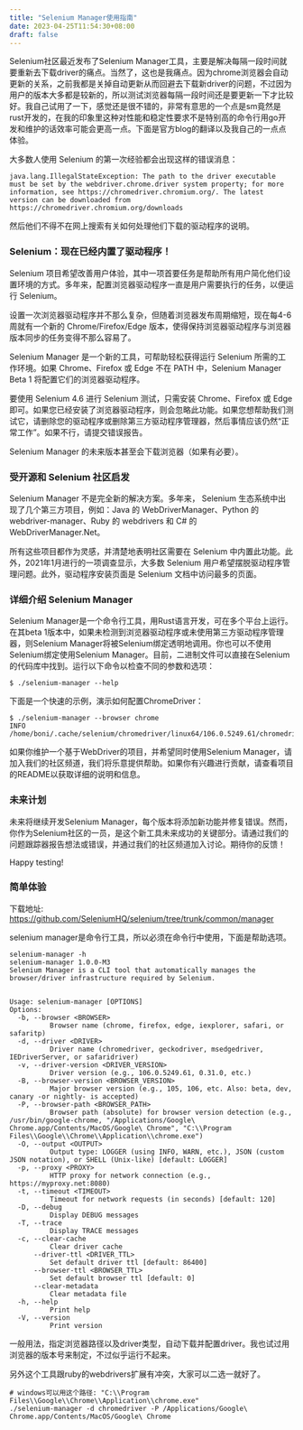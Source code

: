 ```yaml
---
title: "Selenium Manager使用指南"
date: 2023-04-25T11:54:30+08:00
draft: false
---
```


Selenium社区最近发布了Selenium Manager工具，主要是解决每隔一段时间就要重新去下载driver的痛点。当然了，这也是我痛点。因为chrome浏览器会自动更新的关系，之前我都是关掉自动更新从而回避去下载新driver的问题，不过因为用户的版本大多都是较新的，所以测试浏览器每隔一段时间还是要更新一下才比较好。我自己试用了一下，感觉还是很不错的，非常有意思的一个点是sm竟然是rust开发的，在我的印象里这种对性能和稳定性要求不是特别高的命令行用go开发和维护的话效率可能会更高一点。下面是官方blog的翻译以及我自己的一点点体验。

大多数人使用 Selenium 的第一次经验都会出现这样的错误消息：

```
java.lang.IllegalStateException: The path to the driver executable must be set by the webdriver.chrome.driver system property; for more information, see https://chromedriver.chromium.org/. The latest version can be downloaded from https://chromedriver.chromium.org/downloads
```

然后他们不得不在网上搜索有关如何处理他们下载的驱动程序的说明。

### Selenium：现在已经内置了驱动程序！

Selenium 项目希望改善用户体验，其中一项首要任务是帮助所有用户简化他们设置环境的方式。多年来，配置浏览器驱动程序一直是用户需要执行的任务，以便运行 Selenium。

设置一次浏览器驱动程序并不那么复杂，但随着浏览器发布周期缩短，现在每4-6周就有一个新的 Chrome/Firefox/Edge 版本，使得保持浏览器驱动程序与浏览器版本同步的任务变得不那么容易了。

Selenium Manager 是一个新的工具，可帮助轻松获得运行 Selenium 所需的工作环境。如果 Chrome、Firefox 或 Edge 不在 PATH 中，Selenium Manager Beta 1 将配置它们的浏览器驱动程序。

要使用 Selenium 4.6 进行 Selenium 测试，只需安装 Chrome、Firefox 或 Edge 即可。如果您已经安装了浏览器驱动程序，则会忽略此功能。如果您想帮助我们测试它，请删除您的驱动程序或删除第三方驱动程序管理器，然后事情应该仍然“正常工作”。如果不行，请提交错误报告。

Selenium Manager 的未来版本甚至会下载浏览器（如果有必要）。

### 受开源和 Selenium 社区启发

Selenium Manager 不是完全新的解决方案。多年来， Selenium 生态系统中出现了几个第三方项目，例如：Java 的 WebDriverManager、Python 的 webdriver-manager、Ruby 的 webdrivers 和 C# 的 WebDriverManager.Net。

所有这些项目都作为灵感，并清楚地表明社区需要在 Selenium 中内置此功能。此外，2021年1月进行的一项调查显示，大多数 Selenium 用户希望摆脱驱动程序管理问题。此外，驱动程序安装页面是 Selenium 文档中访问最多的页面。

### 详细介绍 Selenium Manager

Selenium Manager是一个命令行工具，用Rust语言开发，可在多个平台上运行。在其beta 1版本中，如果未检测到浏览器驱动程序或未使用第三方驱动程序管理器，则Selenium Manager将被Selenium绑定透明地调用。你也可以不使用Selenium绑定使用Selenium Manager。目前，二进制文件可以直接在Selenium的代码库中找到。运行以下命令以检查不同的参数和选项：

```
$ ./selenium-manager --help
```

下面是一个快速的示例，演示如何配置ChromeDriver：

```
$ ./selenium-manager --browser chrome
INFO /home/boni/.cache/selenium/chromedriver/linux64/106.0.5249.61/chromedriver
```

如果你维护一个基于WebDriver的项目，并希望同时使用Selenium Manager，请加入我们的社区频道，我们将乐意提供帮助。如果你有兴趣进行贡献，请查看项目的README以获取详细的说明和信息。

### 未来计划

未来将继续开发Selenium Manager，每个版本将添加新功能并修复错误。然而，你作为Selenium社区的一员，是这个新工具未来成功的关键部分。请通过我们的问题跟踪器报告想法或错误，并通过我们的社区频道加入讨论。期待你的反馈！

Happy testing!

### 简单体验

下载地址: https://github.com/SeleniumHQ/selenium/tree/trunk/common/manager

selenium manager是命令行工具，所以必须在命令行中使用，下面是帮助选项。

```
selenium-manager -h
selenium-manager 1.0.0-M3
Selenium Manager is a CLI tool that automatically manages the browser/driver infrastructure required by Selenium.


Usage: selenium-manager [OPTIONS]
Options:
  -b, --browser <BROWSER>
          Browser name (chrome, firefox, edge, iexplorer, safari, or safaritp)
  -d, --driver <DRIVER>
          Driver name (chromedriver, geckodriver, msedgedriver, IEDriverServer, or safaridriver)
  -v, --driver-version <DRIVER_VERSION>
          Driver version (e.g., 106.0.5249.61, 0.31.0, etc.)
  -B, --browser-version <BROWSER_VERSION>
          Major browser version (e.g., 105, 106, etc. Also: beta, dev, canary -or nightly- is accepted)
  -P, --browser-path <BROWSER_PATH>
          Browser path (absolute) for browser version detection (e.g., /usr/bin/google-chrome, "/Applications/Google\ Chrome.app/Contents/MacOS/Google\ Chrome", "C:\\Program Files\\Google\\Chrome\\Application\\chrome.exe")
  -O, --output <OUTPUT>
          Output type: LOGGER (using INFO, WARN, etc.), JSON (custom JSON notation), or SHELL (Unix-like) [default: LOGGER]
  -p, --proxy <PROXY>
          HTTP proxy for network connection (e.g., https://myproxy.net:8080)
  -t, --timeout <TIMEOUT>
          Timeout for network requests (in seconds) [default: 120]
  -D, --debug
          Display DEBUG messages
  -T, --trace
          Display TRACE messages
  -c, --clear-cache
          Clear driver cache
      --driver-ttl <DRIVER_TTL>
          Set default driver ttl [default: 86400]
      --browser-ttl <BROWSER_TTL>
          Set default browser ttl [default: 0]
      --clear-metadata
          Clear metadata file
  -h, --help
          Print help
  -V, --version
          Print version

```

一般用法，指定浏览器路径以及driver类型，自动下载并配置driver。我也试过用浏览器的版本号来制定，不过似乎运行不起来。

另外这个工具跟ruby的webdrivers扩展有冲突，大家可以二选一就好了。

```
# windows可以用这个路径: "C:\\Program Files\\Google\\Chrome\\Application\\chrome.exe" 
./selenium-manager -d chromedriver -P /Applications/Google\ Chrome.app/Contents/MacOS/Google\ Chrome 
```